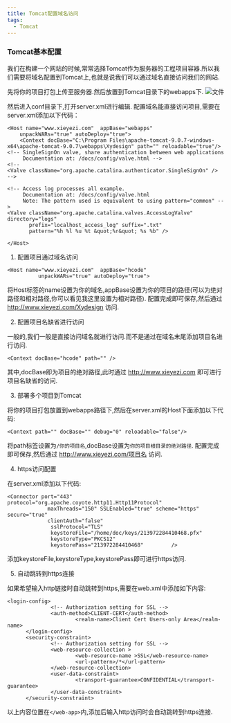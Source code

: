 ```yaml
---
title: Tomcat配置域名访问
tags:
  - Tomcat
---
```


### Tomcat基本配置

  我们在构建一个网站的时候,常常选择Tomcat作为服务器的工程项目容器.所以我们需要将域名配置到Tomcat上,也就是说我们可以通过域名直接访问我们的网站.
  <!-- more -->
  先将你的项目打包上传至服务器.然后放置到Tomcat目录下的webapps下.
  ![文件](http://wx1.sinaimg.cn/mw690/89296167gy1fvvasnv5rwj211w0hwn05.jpg)

  然后进入conf目录下,打开server.xml进行编辑.
  配置域名能直接访问项目,需要在server.xml添加以下代码：
  ```
  <Host name="www.xieyezi.com"  appBase="webapps"
      unpackWARs="true" autoDeploy="true">
      <Context docBase="C:\Program Files\apache-tomcat-9.0.7-windows-x64\apache-tomcat-9.0.7\webapps\Xydesign" path="" reloadable="true"/>
  <!-- SingleSignOn valve, share authentication between web applications
       Documentation at: /docs/config/valve.html -->
  <!--
  <Valve className="org.apache.catalina.authenticator.SingleSignOn" />
  -->

  <!-- Access log processes all example.
       Documentation at: /docs/config/valve.html
       Note: The pattern used is equivalent to using pattern="common" -->
  <Valve className="org.apache.catalina.valves.AccessLogValve" directory="logs"
         prefix="localhost_access_log" suffix=".txt"
         pattern="%h %l %u %t &quot;%r&quot; %s %b" />

</Host>
  ```
  1. 配置项目通过域名访问    


  ```
  <Host name="www.xieyezi.com"  appBase="hcode"
            unpackWARs="true" autoDeploy="true">
  ```
  将Host标签的name设置为你的域名,appBase设置为你的项目的路径(可以为绝对路径和相对路径,你可以看见我这里设置为相对路径).
  配置完成即可保存,然后通过 http://www.xieyezi.com/Xydesign 访问.

  2. 配置项目名缺省进行访问     


  一般的,我们一般是直接访问域名就进行访问.而不是通过在域名末尾添加项目名进行访问.
  ```
  <Context docBase="hcode" path="" />
  ```
  其中,docBase即为项目的绝对路径,此时通过 http://www.xieyezi.com 即可进行项目名缺省的访问.

  3. 部署多个项目到Tomcat     


  将你的项目打包放置到webapps路径下,然后在server.xml的Host下面添加以下代码:
  ```
  <Context path="" docBase="" debug="0" reloadable="false"/>
  ```
  将path标签设置为`/你的项目名`,docBase设置为`你的项目根目录的绝对路径`.
  配置完成即可保存,然后通过 http://www.xieyezi.com/项目名 访问.


  4. https访问配置    


  在server.xml添加以下代码:
  ```
  <Connector port="443" protocol="org.apache.coyote.http11.Http11Protocol"
               maxThreads="150" SSLEnabled="true" scheme="https" secure="true"
               clientAuth="false"
                sslProtocol="TLS"
                keystoreFile="/home/doc/keys/213972284410468.pfx"
                keystoreType="PKCS12"
                keystorePass="213972284410468"         />
  ```
  添加keystoreFile,keystoreType,keystorePass即可进行https访问.

  5. 自动跳转到https连接    


  如果希望输入http链接时自动跳转到https,需要在web.xml中添加如下内容:
  ```
  <login-config>
                <!-- Authorization setting for SSL -->
                <auth-method>CLIENT-CERT</auth-method>
                        <realm-name>Client Cert Users-only Area</realm-name>
        </login-config>
        <security-constraint>
                <!-- Authorization setting for SSL -->
                <web-resource-collection >
                        <web-resource-name >SSL</web-resource-name>
                        <url-pattern>/*</url-pattern>
                </web-resource-collection>
                <user-data-constraint>
                        <transport-guarantee>CONFIDENTIAL</transport-guarantee>
                </user-data-constraint>
        </security-constraint>
  ```
  以上内容位置在``</web-app>``内,添加后输入http访问时会自动跳转到https连接.
